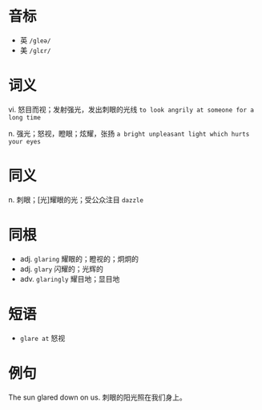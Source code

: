 # 音标

- 英 `/gleə/`
- 美 `/ɡlɛr/`

# 词义

vi. 怒目而视；发射强光，发出刺眼的光线
`to look angrily at someone for a long time`

n. 强光；怒视，瞪眼；炫耀，张扬
`a bright unpleasant light which hurts your eyes`

# 同义

n. 刺眼；[光]耀眼的光；受公众注目
`dazzle`

# 同根

- adj. `glaring` 耀眼的；瞪视的；炯炯的
- adj. `glary` 闪耀的；光辉的
- adv. `glaringly` 耀目地；显目地

# 短语

- `glare at` 怒视

# 例句

The sun glared down on us.
刺眼的阳光照在我们身上。


